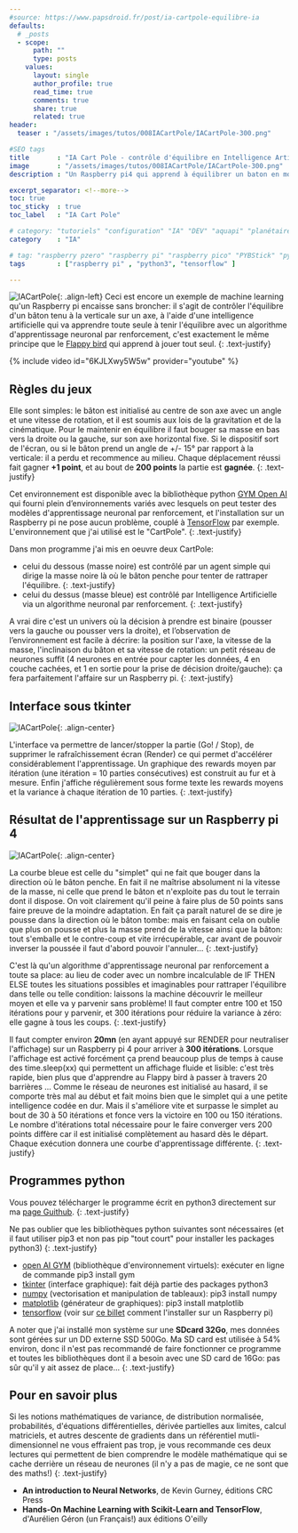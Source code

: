 ```yaml
---
#source: https://www.papsdroid.fr/post/ia-cartpole-equilibre-ia
defaults:
  # _posts
  - scope:
      path: ""
      type: posts
    values:
      layout: single
      author_profile: true
      read_time: true
      comments: true
      share: true
      related: true
header: 
  teaser : "/assets/images/tutos/008IACartPole/IACartPole-300.png"

#SEO tags
title       : "IA Cart Pole - contrôle d'équilibre en Intelligence Artificelle"
image       : "/assets/images/tutos/008IACartPole/IACartPole-300.png"
description : "Un Raspberry pi4 qui apprend à équilibrer un baton en mouvement avec une intelligence artificelle"

excerpt_separator: <!--more-->
toc: true
toc_sticky  : true
toc_label   : "IA Cart Pole"

# category: "tutoriels" "configuration" "IA" "DEV" "aquapi" "planétaire" 
category    : "IA" 

# tag: "raspberry pzero" "raspberry pi" "raspberry pico" "PYBStick" "python3" "micro-pyhton" "électronique"
tags        : ["raspberry pi" , "python3", "tensorflow" ]

---
```

![IACartPole](/assets/images/tutos/008IACartPole/IACartPole-300.png){: .align-left} 
Ceci est encore un exemple de machine learning qu'un Raspberry pi encaisse sans broncher: il s'agit de contrôler l'équilibre d'un bâton tenu à la verticale sur un axe, à l'aide d'une intelligence artificielle qui va apprendre toute seule à tenir l'équilibre avec un algorithme d'apprentissage neuronal par renforcement, c'est exactement le même principe que le [Flappy bird](https://papsdroidfr.github.io/ia/IA-bird/) qui apprend à jouer tout seul.
{: .text-justify}

{% include video id="6KJLXwy5W5w" provider="youtube" %}

## Règles du jeux

Elle sont simples: le bâton est initialisé au centre de son axe avec un angle et une vitesse de rotation, et il est soumis aux lois de la gravitation et de la cinématique. Pour le maintenir en équilibre il faut bouger sa masse en bas vers la droite ou la gauche, sur son axe horizontal fixe. Si le dispositif sort de l'écran, ou si le bâton prend un angle de +/- 15° par rapport à la verticale: il a perdu et recommence au milieu. Chaque déplacement réussi fait gagner **+1 point**, et au bout de **200 points** la partie est **gagnée**.
{: .text-justify}

Cet environnement est disponible avec la bibliothèque python [GYM Open AI](https://gym.openai.com/) qui fourni plein d’environnements variés avec lesquels on peut tester des modèles d'apprentissage neuronal par renforcement, et l'installation sur un Raspberry pi ne pose aucun problème, couplé à [TensorFlow](https://www.tensorflow.org/) par exemple. L'environnement que j'ai utilisé est le "CartPole".
{: .text-justify}

Dans mon programme j'ai mis en oeuvre deux CartPole: 
- celui du dessous (masse noire) est contrôlé par un agent simple qui dirige la masse noire là où le bâton penche pour tenter de rattraper l'équilibre. 
{: .text-justify}
- celui du dessus (masse bleue) est contrôlé par Intelligence Artificielle via un algorithme neuronal par renforcement.
{: .text-justify}

A vrai dire c'est un univers où la décision à prendre est binaire (pousser vers la gauche ou pousser vers la droite), et l’observation de l’environnement est facile à décrire: la position sur l'axe, la vitesse de la masse, l'inclinaison du bâton et sa vitesse de rotation: un petit réseau de neurones suffit (4 neurones en entrée pour capter les données, 4 en couche cachées, et 1 en sortie pour la prise de décision droite/gauche): ça fera parfaitement l'affaire sur un Raspberry pi.
{: .text-justify}

## Interface sous tkinter

![IACartPole](/assets/images/tutos/008IACartPole/Capture%20d%E2%80%99%C3%A9cran%20du%202019-11-15%2021-30-39.png){: .align-center}

L'interface va permettre de lancer/stopper la partie (Go! / Stop), de supprimer le rafraîchissement écran (Render) ce qui permet d'accélérer considérablement l'apprentissage. Un graphique des rewards moyen par itération (une itération = 10 parties consécutives) est construit au fur et à mesure. Enfin j'affiche régulièrement sous forme texte les rewards moyens et la variance à chaque itération de 10 parties.
{: .text-justify}

## Résultat de l'apprentissage sur un Raspberry pi 4
![IACartPole](/assets/images/tutos/008IACartPole/Capture%20d%E2%80%99%C3%A9cran%20du%202019-11-19%2021-11-45.png){: .align-center}

La courbe bleue est celle du "simplet" qui ne fait que bouger dans la direction où le bâton penche. En fait il ne maîtrise absolument ni la vitesse de la masse, ni celle que prend le bâton et n'exploite pas du tout le terrain dont il dispose. On voit clairement qu'il peine à faire plus de 50 points sans faire preuve de la moindre adaptation. En fait ça paraît naturel de se dire je pousse dans la direction où le bâton tombe: mais en faisant cela on oublie que plus on pousse et plus la masse prend de la vitesse ainsi que la bâton: tout s'emballe et le contre-coup et vite irrécupérable, car avant de pouvoir inverser la poussée il faut d'abord pouvoir l'annuler...
{: .text-justify}

C'est là qu'un algorithme d'apprentissage neuronal par renforcement a toute sa place: au lieu de coder avec un nombre incalculable de IF THEN ELSE toutes les situations possibles et imaginables pour rattraper l'équilibre dans telle ou telle condition: laissons la machine découvrir le meilleur moyen et elle va y parvenir sans problème! Il faut compter entre 100 et 150 itérations pour y parvenir, et 300 itérations pour réduire la variance à zéro: elle gagne à tous les coups.
{: .text-justify}

Il faut compter environ **20mn** (en ayant appuyé sur RENDER pour neutraliser l'affichage) sur un Raspberry pi 4 pour arriver à **300 itérations**. Lorsque l'affichage est activé forcément ça prend beaucoup plus de temps à cause des time.sleep(xx) qui permettent un affichage fluide et lisible: c'est très rapide, bien plus que d'apprendre au Flappy bird à passer à travers 20 barrières ... Comme le réseau de neurones est initialisé au hasard, il se comporte très mal au début et fait moins bien que le simplet qui a une petite intelligence codée en dur. Mais il s'améliore vite et surpasse le simplet au bout de 30 à 50 itérations et fonce vers la victoire en 100 ou 150 itérations. Le nombre d'itérations total nécessaire pour le faire converger vers 200 points diffère car il est initialisé complètement au hasard dès le départ. Chaque exécution donnera une courbe d'apprentissage différente.
{: .text-justify}

## Programmes python

Vous pouvez télécharger le programme écrit en python3 directement sur ma [page Guithub](https://github.com/papsdroidfr/IACartPole).
{: .text-justify}

Ne pas oublier que les bibliothèques python suivantes sont nécessaires (et il faut utiliser pip3 et non pas pip "tout court" pour installer les packages python3)
{: .text-justify}
- [open AI GYM](https://gym.openai.com/) (bibliothèque d'environnement virtuels): exécuter en ligne de commande pip3 install gym
- [tkinter](https://docs.python.org/fr/3.6/library/tk.html) (interface graphique): fait déjà partie des packages python3
- [numpy](https://numpy.org/) (vectorisation et manipulation de tableaux): pip3 install numpy
- [matplotlib](https://matplotlib.org/) (générateur de graphiques): pip3 install matplotlib
- [tensorflow](https://www.tensorflow.org/) (voir sur [ce billet](https://papsdroidfr.github.io/ia/IA-bird/) comment l'installer sur un Raspberry pi)

A noter que j'ai installé mon système sur une **SDcard 32Go**, mes données sont gérées sur un DD externe SSD 500Go. Ma SD card est utilisée à 54% environ, donc il n'est pas recommandé de faire fonctionner ce programme et toutes les bibliothèques dont il a besoin avec une SD card de 16Go: pas sûr qu'il y ait assez de place...
{: .text-justify}

## Pour en savoir plus 

Si les notions mathématiques de variance, de distribution normalisée, probabilités, d'équations différentielles, dérivée partielles aux limites, calcul matriciels, et autres descente de gradients dans un référentiel mutli-dimensionnel ne vous effraient pas trop, je vous recommande ces deux lectures qui permettent de bien comprendre le modèle mathématique qui se cache derrière un réseau de neurones (il n'y a pas de magie, ce ne sont que des maths!)
{: .text-justify}
- **An introduction to Neural Networks**, de Kevin Gurney, éditions CRC Press
- **Hands-On Machine Learning  with Scikit-Learn and TensorFlow**, d'Aurélien Géron (un Français!) aux éditions O'eilly

